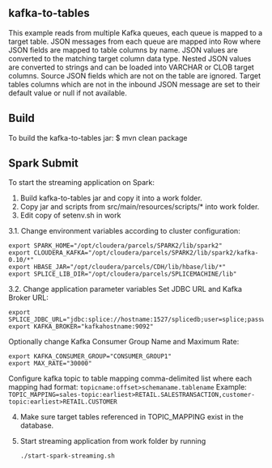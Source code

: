 ## kafka-to-tables

This example reads from multiple Kafka queues, each queue is mapped to a target table.
JSON messages from each queue are mapped into Row where JSON fields are mapped to table columns by name.
JSON values are converted to the matching target column data type.
Nested JSON values are converted to strings and can be loaded into VARCHAR or CLOB target columns.
Source JSON fields which are not on the table are ignored.
Target tables columns which are not in the inbound JSON message are set to their default value or null if not available.

## Build
To build the kafka-to-tables jar:
$ mvn clean package

## Spark Submit
To start the streaming application on Spark:
1. Build kafka-to-tables jar and copy it into a work folder.
2. Copy jar and scripts from src/main/resources/scripts/* into work folder.
3. Edit copy of setenv.sh in work

3.1. Change environment variables according to cluster configuration:
  ```
  export SPARK_HOME="/opt/cloudera/parcels/SPARK2/lib/spark2"
  export CLOUDERA_KAFKA="/opt/cloudera/parcels/SPARK2/lib/spark2/kafka-0.10/*"
  export HBASE_JAR="/opt/cloudera/parcels/CDH/lib/hbase/lib/*"
  export SPLICE_LIB_DIR="/opt/cloudera/parcels/SPLICEMACHINE/lib"
  ```
3.2. Change application parameter variables
  Set JDBC URL and Kafka Broker URL:
  ```
  export SPLICE_JDBC_URL="jdbc:splice://hostname:1527/splicedb;user=splice;password=admin"
  export KAFKA_BROKER="kafkahostname:9092"
  ```
  Optionally change Kafka Consumer Group Name and Maximum Rate:
  ```
  export KAFKA_CONSUMER_GROUP="CONSUMER_GROUP1"
  export MAX_RATE="30000"
  ```
  Configure kafka topic to table mapping comma-delimited list where each mapping had format:
    ```topicname:offset>schemaname.tablename```
  Example:
    ```
    TOPIC_MAPPING=sales-topic:earliest>RETAIL.SALESTRANSACTION,customer-topic:earliest>RETAIL.CUSTOMER
    ```

4. Make sure target tables referenced in TOPIC_MAPPING exist in the database.

5. Start streaming application from work folder by running
    ```
    ./start-spark-streaming.sh
    ```
